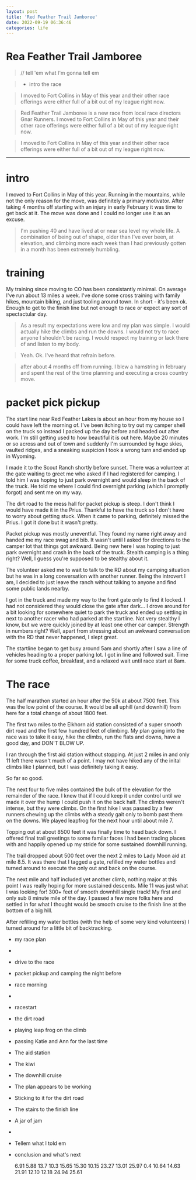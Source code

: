 ```yaml
---
layout: post
title: 'Red Feather Trail Jamboree'
date: 2022-09-19 06:36:46
categories: life
---
```


# Rea Feather Trail Jamboree

> // tell 'em what I'm gonna tell em

> - intro the race

> I moved to Fort Collins in May of this year and their other race
> offerings were either full of a bit out of my league right now.

> Red Feather Trail Jamboree is a new race from local race directors Gnar
> Runners. I moved to Fort Collins in May of this year and their other race
> offerings were either full of a bit out of my league right now.

> I moved to Fort Collins in May of this year and their other race
> offerings were either full of a bit out of my league right now.

---

# intro

I moved to Fort Collins in May of this year. Running in the mountains, while not
the only reason for the move, was definitely a primary motivator. After taking 4
months off starting with an injury in early February it was time to get back at it. The move was done and I could no longer use it as an excuse.

> I'm pushing 40 and have lived at or near sea level my whole life. A combination
> of being out of shape, older than I've ever been, at elevation, and climbing
> more each week than I had previously gotten in a month has been extremely humbling.

# training

My training since moving to CO has been consistantly minimal. On average I've run about 13 miles a week.
I've done some cross training with family hikes, mountain biking, and just tooling around town.
In short - it's been ok. Enough to get to the finish line but not enough to race
or expect any sort of spectactular day.

> As a result my expectations were low and my plan was simple. I would actually
> hike the climbs and run the downs. I would not try to race anyone I shouldn't be
> racing. I would respect my training or lack there of and listen to my body.

> Yeah. Ok. I've heard that refrain before.

> after about 4 months
> off from running. I blew a hamstring in february and spent the rest of the time
> planning and executing a cross country move.

# packet pick pickup

The start line near Red Feather Lakes is about an hour from my house so I could have left the
morning of. I've been itching to try out my camper shell on the
truck so instead I packed up the day before and headed out after work. I'm still
getting used to how beautiful it is out here. Maybe 20 minutes or so across and
out of town and suddenly I'm surrounded by huge skies, vaulted ridges, and a
sneaking suspicion I took a wrong turn and ended up in Wyoming.

I made it to the Scout Ranch shortly before sunset. There was a volunteer at the
gate waiting to greet me who asked if I had registered for camping. I told him I
was hoping to just park overnight and would sleep in the back of the truck. He
told me where I could find overnight parking (which I promptly forgot) and sent
me on my way.

The dirt road to the mess hall for packet pickup is steep. I don't think I would have
made it in the Prius. Thankful to have the truck so I don't have to worry about
getting stuck. When it came to parking, definitely missed the Prius. I got it
done but it wasn't pretty.

Packet pickup was mostly uneventful. They found my name right away and handed
me my race swag and bib. It wasn't until I asked for directions to the camper lot that things
got awkward. Being new here I was hoping to just park overnight and
crash in the back of the truck. Stealth camping is a thing right? Well, I guess
you're supposed to be stealthy about it.

The volunteer asked me to wait to talk to the RD about my camping situation but
he was in a long conversation with another runner. Being the introvert I am, I
decided to just leave the ranch without talking to anyone and find some public
lands nearby.

I got in the truck and made my way to the front gate only to find it locked. I
had not considered they would close the gate after dark... I drove around for a
bit looking for somewhere quiet to park the truck and ended up settling in next
to another racer who had parked at the startline. Not very stealthy I know, but
we were quickly joined by at least one other car camper. Strength in numbers
right? Well, apart from stressing about an awkward conversation with the RD that
never happened, I slept great.

The startline began to get busy around 5am and shortly after I saw a line of
vehicles heading to a proper parking lot. I got in line and followed suit. Time
for some truck coffee, breakfast, and a relaxed wait until race start at 8am.

# The race

The half marathon started an hour after the 50k at about 7500 feet. This was the low point of the course. It would be all uphill (and downhill) from
here for a total change of about 1800 feet.

The first two miles to the Elkhorn aid station consisted of a super smooth dirt
road and the first few hundred feet of climbing. My plan going into the race was to take
it easy, hike the climbs, run the flats and downs, have a good day, and DON'T
BLOW UP.

I ran through the first aid station without stopping. At just 2 miles in and only
11 left there wasn't much of a point. I may not have hiked any of the inital
climbs like I planned, but I was definitely taking it easy. 

So far so good.

The next four to five miles contained the bulk of the elevation for the
remainder of the race. I knew that if I could keep it under control until we
made it over the hump I could push it on the back half. The climbs
weren't intense, but they were climbs. On the first hike I was passed by a few
runners chewing up the climbs with a steady gait only to bomb past them on the
downs. We played leapfrog for the next hour until about mile 7.

Topping out at about 8500 feet it was finally time to head back down. I offered
final trail greetings to some familar faces I had been trading places with and
happily opened up my stride for some sustained downhill running.

The trail dropped about 500 feet over the next 2 miles to Lady Moon aid at mile 8.5.
It was there that I tagged a gate, refilled my water bottles and turned around
to execute the only out and back on the course.

The next mile and half included yet another climb, nothing major at this point I
was really hoping for more sustained descents. Mile 11 was just what I was
looking for! 300+ feet of smooth downhill single track! My first and only sub 8
minute mile of the day. I passed a few more folks here and settled in for what I
thought would be smooth cruise to the finish line at the bottom of a big hill.




After refilling my water bottles (with the help of some very kind volunteers) I
turned around for a little bit of backtracking.



- my race plan
-
- drive to the race
- packet pickup and camping the night before
- race morning
-
- racestart
- the dirt road
- playing leap frog on the climb
- passing Katie and Ann for the last time
- The aid station
- The kiwi
- The downhill cruise
- The plan appears to be working
- Sticking to it for the dirt road
- The stairs to the finish line
- A jar of jam
-
- Tellem what I told em
- conclusion and what's next

  6.91
  5.88
  13.7
  10.3
  15.65
  15.30
  10.15
  23.27
  13.01
  25.97
  0.4
  10.64
  14.63
  21.91
  12.10
  12.18
  24.94
  25.61
